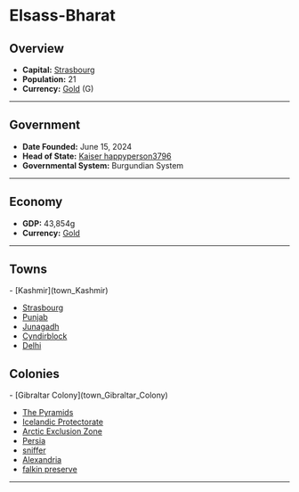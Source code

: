 <!--UNDEDITED FILE, remove this entire line if this file has been edited!-->
# <!--NAME-->Elsass-Bharat<!--NAME-->

## Overview

- **Capital:** <!--CAPITAL_LINK-->[Strasbourg](Strasbourg_town)<!--CAPITAL_LINK-->
- **Population:** <!--POPULATION-->21<!--POPULATION-->
- **Currency:** <!--CURRENCY_LINK-->[Gold](Gold_currency)<!--CURRENCY_LINK--> (<!--CURRENCY_ABV-->G<!--CURRENCY_ABV-->)

---

## Government

- **Date Founded:** <!--FOUNDED-->June 15, 2024<!--FOUNDED-->
- **Head of State:** <!--LEADER_TITLE_LINK-->[Kaiser happyperson3796](happyperson3796_user)<!--LEADER_TITLE_LINK-->
- **Governmental System:** <!--GOVERNMENT-->Burgundian System<!--GOVERNMENT-->

---

## Economy

- **GDP:** <!--GDP-->43,854g<!--GDP-->
- **Currency:** <!--CURRENCY_LINK-->[Gold](Gold_currency)<!--CURRENCY_LINK-->

---

## Towns

<!--TOWNS-->- [Kashmir](town_Kashmir)
- [Strasbourg](town_Strasbourg)
- [Punjab](town_Punjab)
- [Junagadh](town_Junagadh)
- [Cyndirblock](town_Cyndirblock)
- [Delhi](town_Delhi)<!--TOWNS-->

## Colonies

<!--COLONIES-->- [Gibraltar Colony](town_Gibraltar_Colony)
- [The Pyramids](town_The_Pyramids)
- [Icelandic Protectorate](town_Icelandic_Protectorate)
- [Arctic Exclusion Zone](town_Arctic_Exclusion_Zone)
- [Persia](town_Persia)
- [sniffer](town_sniffer)
- [Alexandria](town_Alexandria)
- [falkin preserve](town_falkin_preserve)<!--COLONIES-->

---